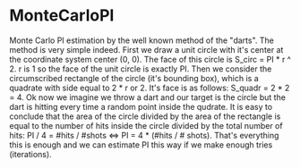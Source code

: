 # MonteCarloPI
Monte Carlo PI estimation by the well known method of the "darts". The method is very simple indeed.
First we draw a unit circle with it's center at the coordinate system center (0, 0). The face of this circle is S_circ = PI * r ^ 2. r is 1 so the face of the unit circle is exactly PI. Then we consider the circumscribed rectangle of the circle (it's bounding box), which is a quadrate with side equal to 2 * r or 2. It's face is as follows: S_quadr = 2 * 2 = 4.
Ok now we imagine we throw a dart and our target is the circle but the dart is hitting every time a random point inside the qudrate. It is 
easy to conclude that the area of the circle divided by the area of the rectangle is equal to the number of hits inside the circle divided by the total number of hits:
  PI / 4 = #hits / #shots <=> PI = 4 * (#hits / # shots). That's everything this is enough and we can estimate PI this way if we make enough tries (iterations).
